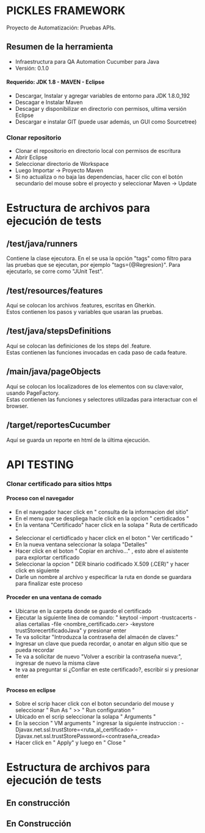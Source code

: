 

# PICKLES FRAMEWORK #
Proyecto de Automatización: Pruebas APIs.

## Resumen de la herramienta ##
* Infraestructura para QA Automation Cucumber para Java
* Versión: 0.1.0


#### Requerido: JDK 1.8 - MAVEN - Eclipse ####
* Descargar, Instalar y agregar variables de entorno para JDK 1.8.0_192
* Descagar e Instalar Maven
* Descagar y disponibilizar en directorio con permisos, ultima versión Eclipse
* Descargar e instalar GIT (puede usar además, un GUI como Sourcetree)


### Clonar repositorio ###
* Clonar el repositorio en directorio local con permisos de escritura
* Abrir Eclipse
* Seleccionar directorio de Workspace
* Luego Importar -> Proyecto Maven
* Si no actualiza o no baja las dependencias, hacer clic con el botón secundario del mouse sobre el proyecto y seleccionar Maven -> Update


# Estructura de archivos para ejecución de tests #

## /test/java/runners ##

Contiene la clase ejecutora. En el se usa la opción "tags"
 como filtro para las pruebas que se ejecutan, 
 por ejemplo "tags={@Regresion}". 
Para ejecutarlo, se corre como "JUnit Test". 


## /test/resources/features ##

Aquí se colocan los archivos .features, escritas en Gherkin.  
 Estos contienen los pasos y variables que usaran las pruebas.

## /test/java/stepsDefinitions ##

Aquí se colocan las definiciones de los steps del .feature.  
 Estas contienen las funciones invocadas en cada paso de cada feature.

## /main/java/pageObjects ##

Aquí se colocan los localizadores de los elementos con su clave:valor, usando PageFactory.  
 Estas contienen las funciones y selectores utilizadas para interactuar con el browser.

## /target/reportesCucumber ##

Aquí se guarda un reporte en html de la última ejecución.


# API TESTING #

### Clonar certificado para sitios https ###

#### Proceso con el navegador ####

* En el navegador hacer click en " consulta de la informacion del sitio"
* En el menu que se despliega hacle click en la opcion " certidicados "
* En la ventana "Certificado" hacer click en la solapa " Ruta de certificado "
* Seleccionar el certidficado y hacer click en el boton " Ver certificado "
* En la nueva ventana seleccionar la solapa "Detalles"
* Hacer click en el boton " Copiar en archivo..." , esto abre el asistente para explortar certificado
* Seleccionar la opcion " DER binario codificado X.509 (.CER)" y hacer click en siguiente
* Darle un nombre al archivo y especificar la ruta en donde se guardara para finalizar este proceso

#### Proceder en una ventana de comado ####

* Ubicarse en la carpeta donde se guardo el certificado
* Ejecutar la siguiente linea de comando: 
" keytool -import -trustcacerts -alias certalias -file <nombre_certificado.cer> -keystore trustStorecertificadoJava"
y presionar enter
* Te va solicitar "Introduzca la contraseña del almacén de claves:"
* Ingresar un clave que pueda recordar, o anotar en algun sitio que se pueda recordar
* Te va a solicitar de nuevo "Volver a escribir la contraseña nueva:", ingresar de nuevo la misma clave
* te va aa preguntar si ¿Confiar en este certificado?, escribir si y presionar enter

#### Proceso en eclipse ####

* Sobre el scrip hacer click con el boton secundario del mouse y seleccionar " Run As " >> " Run configuration "
* Ubicado en el scrip seleccionar la solapa " Arguments " 
* En la seccion " VM arguments " ingresar la siguiente instruccion : 
-Djavax.net.ssl.trustStore=<ruta_al_certificado> -Djavax.net.ssl.trustStorePassword=<contraseña_creada>
* Hacer click en " Apply" y luego en " Close "



# Estructura de archivos para ejecución de tests #

## En construcción ##


## En Construcción ##

